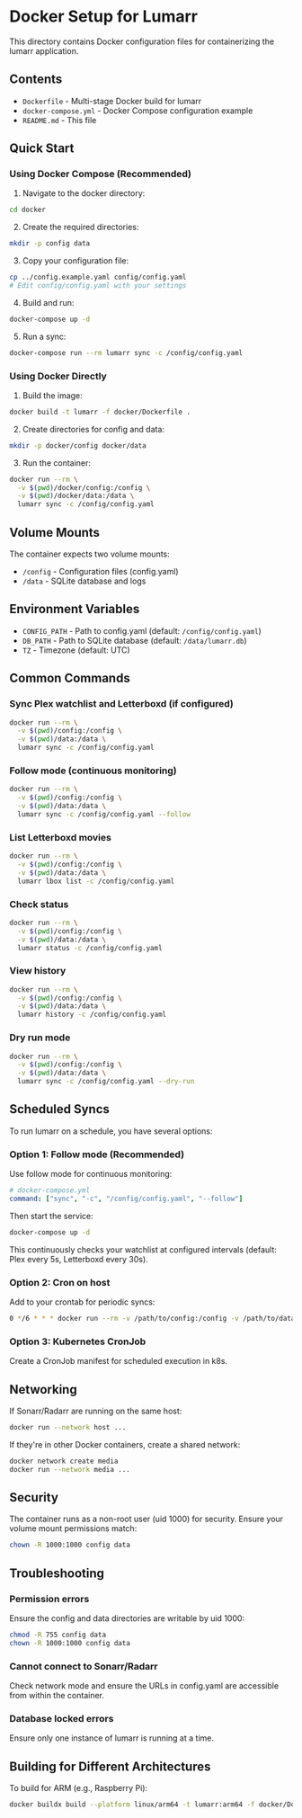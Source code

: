 # Docker Setup for Lumarr

This directory contains Docker configuration files for containerizing the lumarr application.

## Contents

- `Dockerfile` - Multi-stage Docker build for lumarr
- `docker-compose.yml` - Docker Compose configuration example
- `README.md` - This file

## Quick Start

### Using Docker Compose (Recommended)

1. Navigate to the docker directory:
```bash
cd docker
```

2. Create the required directories:
```bash
mkdir -p config data
```

3. Copy your configuration file:
```bash
cp ../config.example.yaml config/config.yaml
# Edit config/config.yaml with your settings
```

4. Build and run:
```bash
docker-compose up -d
```

5. Run a sync:
```bash
docker-compose run --rm lumarr sync -c /config/config.yaml
```

### Using Docker Directly

1. Build the image:
```bash
docker build -t lumarr -f docker/Dockerfile .
```

2. Create directories for config and data:
```bash
mkdir -p docker/config docker/data
```

3. Run the container:
```bash
docker run --rm \
  -v $(pwd)/docker/config:/config \
  -v $(pwd)/docker/data:/data \
  lumarr sync -c /config/config.yaml
```

## Volume Mounts

The container expects two volume mounts:

- `/config` - Configuration files (config.yaml)
- `/data` - SQLite database and logs

## Environment Variables

- `CONFIG_PATH` - Path to config.yaml (default: `/config/config.yaml`)
- `DB_PATH` - Path to SQLite database (default: `/data/lumarr.db`)
- `TZ` - Timezone (default: UTC)

## Common Commands

### Sync Plex watchlist and Letterboxd (if configured)
```bash
docker run --rm \
  -v $(pwd)/config:/config \
  -v $(pwd)/data:/data \
  lumarr sync -c /config/config.yaml
```

### Follow mode (continuous monitoring)
```bash
docker run --rm \
  -v $(pwd)/config:/config \
  -v $(pwd)/data:/data \
  lumarr sync -c /config/config.yaml --follow
```

### List Letterboxd movies
```bash
docker run --rm \
  -v $(pwd)/config:/config \
  -v $(pwd)/data:/data \
  lumarr lbox list -c /config/config.yaml
```

### Check status
```bash
docker run --rm \
  -v $(pwd)/config:/config \
  -v $(pwd)/data:/data \
  lumarr status -c /config/config.yaml
```

### View history
```bash
docker run --rm \
  -v $(pwd)/config:/config \
  -v $(pwd)/data:/data \
  lumarr history -c /config/config.yaml
```

### Dry run mode
```bash
docker run --rm \
  -v $(pwd)/config:/config \
  -v $(pwd)/data:/data \
  lumarr sync -c /config/config.yaml --dry-run
```

## Scheduled Syncs

To run lumarr on a schedule, you have several options:

### Option 1: Follow mode (Recommended)
Use follow mode for continuous monitoring:
```yaml
# docker-compose.yml
command: ["sync", "-c", "/config/config.yaml", "--follow"]
```

Then start the service:
```bash
docker-compose up -d
```

This continuously checks your watchlist at configured intervals (default: Plex every 5s, Letterboxd every 30s).

### Option 2: Cron on host
Add to your crontab for periodic syncs:
```bash
0 */6 * * * docker run --rm -v /path/to/config:/config -v /path/to/data:/data lumarr sync -c /config/config.yaml
```

### Option 3: Kubernetes CronJob
Create a CronJob manifest for scheduled execution in k8s.

## Networking

If Sonarr/Radarr are running on the same host:
```bash
docker run --network host ...
```

If they're in other Docker containers, create a shared network:
```bash
docker network create media
docker run --network media ...
```

## Security

The container runs as a non-root user (uid 1000) for security. Ensure your volume mount permissions match:
```bash
chown -R 1000:1000 config data
```

## Troubleshooting

### Permission errors
Ensure the config and data directories are writable by uid 1000:
```bash
chmod -R 755 config data
chown -R 1000:1000 config data
```

### Cannot connect to Sonarr/Radarr
Check network mode and ensure the URLs in config.yaml are accessible from within the container.

### Database locked errors
Ensure only one instance of lumarr is running at a time.

## Building for Different Architectures

To build for ARM (e.g., Raspberry Pi):
```bash
docker buildx build --platform linux/arm64 -t lumarr:arm64 -f docker/Dockerfile .
```
